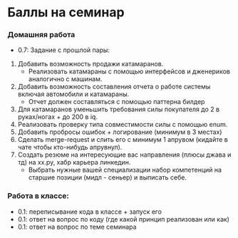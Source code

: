 # Баллы на семинар
### Домашняя работа
* 0.7: Задание с прошлой пары:
1. Добавить возможность продажи катамаранов.
   - Реализовать катамараны с помощью интерфейсов и дженериков аналогично с машинам.
2. Добавить возможность составления отчета о работе системы включая автомобили и катамараны.
   - Отчет должен составляться с помощью паттерна билдер
3. Для катамаранов уменьшить требования силы покупателя до 2 в руках/ногах + до 200 в iq.
4. Реализовать проверку типа совместимости силы с помощью enum.
5. Добавить пробросы ошибок + логирование (минимум в 3 местах)
6. Сделать merge-request и слить его с минимум 1 апрувом (кидайте в чате чтобы кто-нибудь апрувнул).
7. Создать резюме на интересующие вас направления (плюсы джава и тд) на хх.ру, хабр карьера линкедин.
   - Выбрать нужные вашей специализации набор компетенций на старшие позиции (мидл - сеньер) и выписать себе.
### Работа в классе:
* 0.1: переписывание кода в классе + запуск его 
* 0.1: ответ на вопрос по коду (где какой принцип реализован или как) 
* 0.1: ответ на вопрос по теме семинара